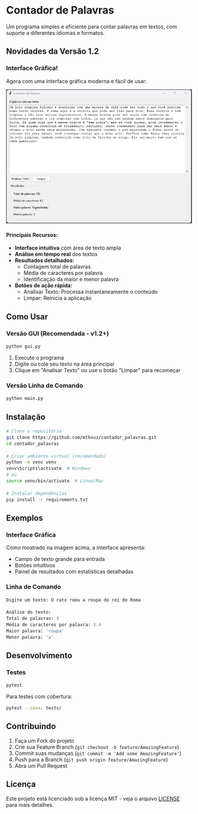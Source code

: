 # Contador de Palavras

Um programa simples e eficiente para contar palavras em textos, com suporte a diferentes idiomas e formatos.

## Novidades da Versão 1.2

### Interface Gráfica!
Agora com uma interface gráfica moderna e fácil de usar:

![Interface Gráfica do Contador de Palavras](assets/images/gui_demo.png)

#### Principais Recursos:
- **Interface intuitiva** com área de texto ampla
- **Análise em tempo real** dos textos
- **Resultados detalhados:**
  - Contagem total de palavras
  - Média de caracteres por palavra
  - Identificação da maior e menor palavra
- **Botões de ação rápida:**
  - Analisar Texto: Processa instantaneamente o conteúdo
  - Limpar: Reinicia a aplicação

## Como Usar

### Versão GUI (Recomendada - v1.2+)
```bash
python gui.py
```

1. Execute o programa
2. Digite ou cole seu texto na área principal
3. Clique em "Analisar Texto" ou use o botão "Limpar" para recomeçar

### Versão Linha de Comando
```bash
python main.py
```

## Instalação

```bash
# Clone o repositório
git clone https://github.com/mthxuz/contador_palavras.git
cd contador_palavras

# Criar ambiente virtual (recomendado)
python -m venv venv
venv\Scripts\activate  # Windows
# ou
source venv/bin/activate  # Linux/Mac

# Instalar dependências
pip install -r requirements.txt
```

## Exemplos

### Interface Gráfica
Como mostrado na imagem acima, a interface apresenta:
- Campo de texto grande para entrada
- Botões intuitivos
- Painel de resultados com estatísticas detalhadas

### Linha de Comando
```python
Digite um texto: O rato roeu a roupa do rei de Roma

Análise do texto:
Total de palavras: 9
Média de caracteres por palavra: 3.4
Maior palavra: 'roupa'
Menor palavra: 'a'
```

## Desenvolvimento

### Testes
```bash
pytest
```

Para testes com cobertura:
```bash
pytest --cov=. tests/
```

## Contribuindo

1. Faça um Fork do projeto
2. Crie sua Feature Branch (`git checkout -b feature/AmazingFeature`)
3. Commit suas mudanças (`git commit -m 'Add some AmazingFeature'`)
4. Push para a Branch (`git push origin feature/AmazingFeature`)
5. Abra um Pull Request

## Licença

Este projeto está licenciado sob a licença MIT - veja o arquivo [LICENSE](LICENSE) para mais detalhes.
